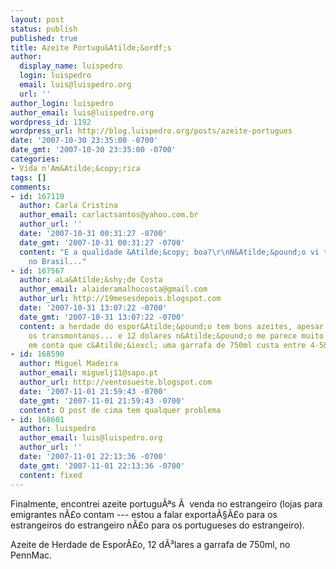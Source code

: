 ```yaml
---
layout: post
status: publish
published: true
title: Azeite Portugu&Atilde;&ordf;s
author:
  display_name: luispedro
  login: luispedro
  email: luis@luispedro.org
  url: ''
author_login: luispedro
author_email: luis@luispedro.org
wordpress_id: 1192
wordpress_url: http://blog.luispedro.org/posts/azeite-portugues
date: '2007-10-30 23:35:00 -0700'
date_gmt: '2007-10-30 23:35:00 -0700'
categories:
- Vida n'Am&Atilde;&copy;rica
tags: []
comments:
- id: 167110
  author: Carla Cristina
  author_email: carlactsantos@yahoo.com.br
  author_url: ''
  date: '2007-10-31 00:31:27 -0700'
  date_gmt: '2007-10-31 00:31:27 -0700'
  content: "E a qualidade &Atilde;&copy; boa?\r\nN&Atilde;&pound;o vi tal marca ainda
    no Brasil..."
- id: 167567
  author: aLa&Atilde;&shy;de Costa
  author_email: alaideramalhocosta@gmail.com
  author_url: http://19mesesdepois.blogspot.com
  date: '2007-10-31 13:07:22 -0700'
  date_gmt: '2007-10-31 13:07:22 -0700'
  content: a herdade do espor&Atilde;&pound;o tem bons azeites, apesar de eu preferir
    os transmontanos... e 12 dolares n&Atilde;&pound;o me parece muito caro... tendo
    em conta que c&Atilde;&iexcl; uma garrafa de 750ml custa entre 4-5&acirc;&sbquo;&not;...
- id: 168590
  author: Miguel Madeira
  author_email: miguelj11@sapo.pt
  author_url: http://ventosueste.blogspot.com
  date: '2007-11-01 21:59:43 -0700'
  date_gmt: '2007-11-01 21:59:43 -0700'
  content: O post de cima tem qualquer problema
- id: 168601
  author: luispedro
  author_email: luis@luispedro.org
  author_url: ''
  date: '2007-11-01 22:13:36 -0700'
  date_gmt: '2007-11-01 22:13:36 -0700'
  content: fixed
---
```

<p>Finalmente, encontrei azeite portugu&Atilde;&ordf;s &Atilde;&nbsp; venda no estrangeiro (lojas para emigrantes n&Atilde;&pound;o contam --- estou a falar exporta&Atilde;&sect;&Atilde;&pound;o para os estrangeiros do estrangeiro n&Atilde;&pound;o para os portugueses do estrangeiro).</p>
<p>Azeite de Herdade de Espor&Atilde;&pound;o, 12 d&Atilde;&sup3;lares a garrafa de 750ml, no PennMac.</p>
